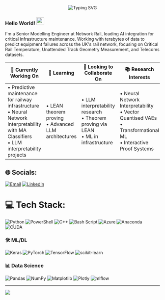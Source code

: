 <div align="center">
  <img src="https://readme-typing-svg.demolab.com?font=Fira+Code&pause=1000&color=2196F3&center=true&vCenter=true&width=435&lines=Senior+Modelling+Engineer;AI+Researcher;Machine+Learning+Enthusiast" alt="Typing SVG" />
</div>

### Hello World! <img src="https://media.giphy.com/media/hvRJCLFzcasrR4ia7z/giphy.gif" width="25px">

I'm a Senior Modelling Engineer at Network Rail, leading AI integration for critical infrastructure maintenance. Working with terabytes of data to predict equipment failures across the UK's rail network, focusing on Critical Rail Temperature, Unattended Track Geometry Measurement, and Telecoms datasets.

| 🔭 **Currently Working On** | 🌱 **Learning** | 👯 **Looking to Collaborate On** | 📚 **Research Interests** | 🎯 **Publications** | ⚡ **Fun Fact** |
|----------------------------|-----------------|----------------------------------|-------------------------|-------------------|----------------|
| • Predictive maintenance for railway infrastructure<br>• Neural Network Interpretability with MA Classifiers<br>• LLM interpretability projects | • LEAN theorem proving<br>• Advanced LLM architectures | • LLM interpretability research<br>• Theorem proving via LEAN<br>• ML in infrastructure | • Neural Network Interpretability<br>• Vector Quantised VAEs<br>• Transformational ML<br>• Interactive Proof Systems | Active researcher in ML, Computing & Fluid Mechanics | I translate Hindustani poetry |

## 🌐 Socials:
[![Email](https://img.shields.io/badge/Email-D14836?style=for-the-badge&logo=gmail&logoColor=white)](mailto:mam255@cantab.ac.uk)
[![LinkedIn](https://img.shields.io/badge/LinkedIn-0077B5?style=for-the-badge&logo=linkedin&logoColor=white)](https://www.linkedin.com/in/adnan-mahmud-profile/)

# 💻 Tech Stack:
![Python](https://img.shields.io/badge/python-3670A0?style=for-the-badge&logo=python&logoColor=ffdd54) 
![PowerShell](https://img.shields.io/badge/PowerShell-%235391FE.svg?style=for-the-badge&logo=powershell&logoColor=white) 
![C++](https://img.shields.io/badge/c++-%2300599C.svg?style=for-the-badge&logo=c%2B%2B&logoColor=white) 
![Bash Script](https://img.shields.io/badge/bash_script-%23121011.svg?style=for-the-badge&logo=gnu-bash&logoColor=white) 
![Azure](https://img.shields.io/badge/azure-%230072C6.svg?style=for-the-badge&logo=microsoftazure&logoColor=white) 
![Anaconda](https://img.shields.io/badge/Anaconda-%2344A833.svg?style=for-the-badge&logo=anaconda&logoColor=white) 
![CUDA](https://img.shields.io/badge/cuda-000000.svg?style=for-the-badge&logo=nVIDIA&logoColor=green)

### 🛠 ML/DL
![Keras](https://img.shields.io/badge/Keras-%23D00000.svg?style=for-the-badge&logo=Keras&logoColor=white)
![PyTorch](https://img.shields.io/badge/PyTorch-%23EE4C2C.svg?style=for-the-badge&logo=PyTorch&logoColor=white)
![TensorFlow](https://img.shields.io/badge/TensorFlow-%23FF6F00.svg?style=for-the-badge&logo=TensorFlow&logoColor=white)
![scikit-learn](https://img.shields.io/badge/scikit--learn-%23F7931E.svg?style=for-the-badge&logo=scikit-learn&logoColor=white)

### 📊 Data Science
![Pandas](https://img.shields.io/badge/pandas-%23150458.svg?style=for-the-badge&logo=pandas&logoColor=white)
![NumPy](https://img.shields.io/badge/numpy-%23013243.svg?style=for-the-badge&logo=numpy&logoColor=white)
![Matplotlib](https://img.shields.io/badge/Matplotlib-%23ffffff.svg?style=for-the-badge&logo=Matplotlib&logoColor=black)
![Plotly](https://img.shields.io/badge/Plotly-%233F4F75.svg?style=for-the-badge&logo=plotly&logoColor=white)
![mlflow](https://img.shields.io/badge/mlflow-%23d9ead3.svg?style=for-the-badge&logo=numpy&logoColor=blue)

---
[![](https://visitcount.itsvg.in/api?id=Adnan1729&icon=0&color=0)](https://visitcount.itsvg.in)

<!-- Proudly created with enhanced styling -->
